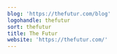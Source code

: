 ```yaml
---
blog: 'https://thefutur.com/blog'
logohandle: thefutur
sort: thefutur
title: The Futur
website: 'https://thefutur.com/'
---
```

